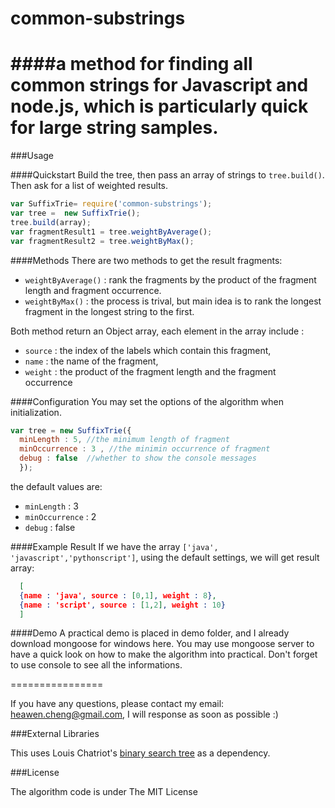 common-substrings
================

####a method for finding all common strings for Javascript and node.js, which is particularly quick for large string samples.
================

###Usage

####Quickstart
Build the tree, then pass an array of strings to `tree.build()`. Then ask for a list of weighted results.

```javascript
var SuffixTrie= require('common-substrings');
var tree =  new SuffixTrie();
tree.build(array);
var fragmentResult1 = tree.weightByAverage();
var fragmentResult2 = tree.weightByMax();
```

####Methods
There are two methods to get the result fragments:
- `weightByAverage()` : rank the fragments by the product of the fragment length and fragment occurrence.
- `weightByMax()` : the process is trival, but main idea is to rank the longest fragment in the longest string to the first.

Both method return an Object array, each element in the array include :
- `source` : the index of the labels which contain this fragment,
- `name` : the name of the fragment,
- `weight` : the product of the fragment length and the fragment occurrence


####Configuration
You may set the options of the algorithm when initialization.

```javascript
var tree = new SuffixTrie({
  minLength : 5, //the minimum length of fragment
  minOccurrence : 3 , //the minimin occurrence of fragment
  debug : false  //whether to show the console messages
  });
```

  the default values are:
  - `minLength` : 3
  - `minOccurrence` : 2
  - `debug` : false

####Example Result
If we have the array `['java', 'javascript','pythonscript']`, using the default settings, we will get result array:

```json
  [
  {name : 'java', source : [0,1], weight : 8},
  {name : 'script', source : [1,2], weight : 10}
  ]
```

####Demo
A practical demo is placed in demo folder, and I already download mongoose for windows here.
You may use mongoose server to have a quick look on how to make the algorithm into practical. Don't forget to use console to see all the informations.

================

If you have any questions, please contact my email: heawen.cheng@gmail.com, I will response as soon as possible :)

###External Libraries

This uses Louis Chatriot's [binary search tree](https://github.com/louischatriot/node-binary-search-tree) as a dependency.

###License

The algorithm code is under The MIT License
